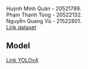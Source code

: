 Huỳnh Minh Quân - 20521789.  
Phạm Thanh Tùng - 20522132.  
Nguyễn Quang Vũ - 21522801.  
[Link dataset](https://drive.google.com/file/d/1HsOPz0KKXWklmxaf-4AdQsfAArqSSRdQ/view?usp=sharing)  
## Model  
[Link YOLOv4](https://drive.google.com/drive/folders/1C9N4f6MMJUJbe4VDAaHZ54Me60Cg4bFB?usp=sharing)
